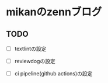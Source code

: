 # mikanのzennブログ

## TODO

- [ ] textlintの設定
- [ ] reviewdogの設定
- [ ] ci pipeline(github actions)の設定

